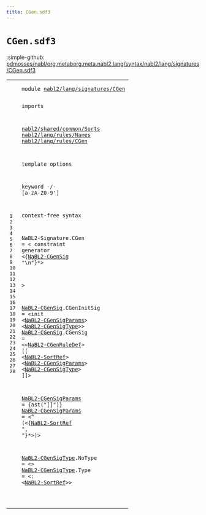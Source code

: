 ```yaml
---
title: CGen.sdf3
---
```


# `CGen.sdf3`

:simple-github: [pdmosses/nabl/org.metaborg.meta.nabl2.lang/syntax/nabl2/lang/signatures/CGen.sdf3]

[pdmosses/nabl/org.metaborg.meta.nabl2.lang/syntax/nabl2/lang/signatures/CGen.sdf3]: https://github.com/pdmosses/nabl/blob/master/org.metaborg.meta.nabl2.lang/syntax/nabl2/lang/signatures/CGen.sdf3 "The source file on GitHub"

<div class="sdf3"><table class="highlighttable"><tbody><tr><td class="linenos"><div class="linenodiv"><pre><span></span>1
2
3
4
5
6
7
8
9
10
11
12
13
14
15
16
17
18
19
20
21
22
23
24
25
26
27
28
</pre></div></td>
<td class="code"><pre><code><span class="keyword">module</span> <a href="../Signature.sdf3#nabl2/lang/signatures/CGen_51_77" id="nabl2/lang/signatures/CGen_7_33" title="Referenced at ../Signature.sdf3 line 5">nabl2/lang/signatures/CGen</a>

<span class="keyword">imports</span>

  <a href="../../../../../../../file:/Users/pdm/eclipse/spoofax-dev/Eclipse.app/Contents/Eclipse/plugins/org.metaborg.meta.nabl2.shared.eclipse_2.6.0.20230609-133100-master/target/unpacked/latest/syntax/nabl2/shared/common/Sorts.sdf3#nabl2/shared/common/Sorts_7_32" id="nabl2/shared/common/Sorts_46_71" title="Defined at ../../../../../../../file:/Users/pdm/eclipse/spoofax-dev/Eclipse.app/Contents/Eclipse/plugins/org.metaborg.meta.nabl2.shared.eclipse_2.6.0.20230609-133100-master/target/unpacked/latest/syntax/nabl2/shared/common/Sorts.sdf3 line 1">nabl2/shared/common/Sorts</a>
  <a href="../../rules/Names.sdf3#nabl2/lang/rules/Names_7_29" id="nabl2/lang/rules/Names_74_96" title="Defined at ../../rules/Names.sdf3 line 1">nabl2/lang/rules/Names</a>
  <a href="../../rules/CGen.sdf3#nabl2/lang/rules/CGen_7_28" id="nabl2/lang/rules/CGen_99_120" title="Defined at ../../rules/CGen.sdf3 line 1">nabl2/lang/rules/CGen</a>

<span class="keyword">template options</span>

  <span class="keyword">keyword</span> -/- [<span class="cons_Regular">a</span>-<span class="cons_Regular">z</span><span class="cons_Regular">A</span>-<span class="cons_Regular">Z</span><span class="cons_Regular">0</span>-<span class="cons_Regular">9</span>\']

<span class="keyword">context-free syntax</span>

  <span id="NaBL2-Signature_192_207" title="Not referenced locally, nor via imports">NaBL2-Signature</span>.<span class="cons_Constructor"><span id="CGen_208_212" title="Not referenced locally, nor via imports">CGen</span></span> = &lt;
    <span class="cons_String">constraint</span> <span class="cons_String">generator</span>
      &lt;{<a href="#NaBL2-CGenSig_280_293" id="NaBL2-CGenSig_250_263" title="Defined at line 21, 22">NaBL2-CGenSig</a> <span class="cons_Lit">"\n"</span>}*&gt;

  &gt;

  <a href="#NaBL2-CGenSig_250_263" id="NaBL2-CGenSig_280_293" title="Referenced at line 17">NaBL2-CGenSig</a>.<span class="cons_Constructor"><span id="CGenInitSig_294_305" title="Not referenced locally, nor via imports">CGenInitSig</span></span> = &lt;<span class="cons_String">init</span> &lt;<a href="#NaBL2-CGenSigParams_477_496" id="NaBL2-CGenSigParams_315_334" title="Defined at line 24, 25">NaBL2-CGenSigParams</a>&gt; &lt;<a href="#NaBL2-CGenSigType_602_619" id="NaBL2-CGenSigType_337_354" title="Defined at line 27, 28">NaBL2-CGenSigType</a>&gt;&gt;
  <a href="#NaBL2-CGenSig_250_263" id="NaBL2-CGenSig_359_372" title="Referenced at line 17">NaBL2-CGenSig</a>.<span class="cons_Constructor"><span id="CGenSig_373_380" title="Not referenced locally, nor via imports">CGenSig</span></span>     = &lt;&lt;<a href="../../rules/Names.sdf3#NaBL2-CGenRuleDef_164_181" id="NaBL2-CGenRuleDef_389_406" title="Defined at ../../rules/Names.sdf3 line 14, 15, 16, 17">NaBL2-CGenRuleDef</a>&gt; <span class="cons_String">[[</span> &lt;<a href="../../../../../../../file:/Users/pdm/eclipse/spoofax-dev/Eclipse.app/Contents/Eclipse/plugins/org.metaborg.meta.nabl2.shared.eclipse_2.6.0.20230609-133100-master/target/unpacked/latest/syntax/nabl2/shared/common/Sorts.sdf3#NaBL2-SortRef_194_207" id="NaBL2-SortRef_412_425" title="Defined at ../../../../../../../file:/Users/pdm/eclipse/spoofax-dev/Eclipse.app/Contents/Eclipse/plugins/org.metaborg.meta.nabl2.shared.eclipse_2.6.0.20230609-133100-master/target/unpacked/latest/syntax/nabl2/shared/common/Sorts.sdf3 line 15, 16, 17, 18, 19, 20, 21, 22, 23">NaBL2-SortRef</a>&gt; &lt;<a href="#NaBL2-CGenSigParams_477_496" id="NaBL2-CGenSigParams_428_447" title="Defined at line 24, 25">NaBL2-CGenSigParams</a>&gt; &lt;<a href="#NaBL2-CGenSigType_602_619" id="NaBL2-CGenSigType_450_467" title="Defined at line 27, 28">NaBL2-CGenSigType</a>&gt; <span class="cons_String">]]</span>&gt;
 
  <a href="#NaBL2-CGenSigParams_428_447" id="NaBL2-CGenSigParams_477_496" title="Referenced at line 22">NaBL2-CGenSigParams</a>   =                               {ast("[]")}
  <a href="#NaBL2-CGenSigParams_428_447" id="NaBL2-CGenSigParams_545_564" title="Referenced at line 22">NaBL2-CGenSigParams</a>   = &lt;<span class="cons_String">^</span> <span class="cons_String">(</span>&lt;{<a href="../../../../../../../file:/Users/pdm/eclipse/spoofax-dev/Eclipse.app/Contents/Eclipse/plugins/org.metaborg.meta.nabl2.shared.eclipse_2.6.0.20230609-133100-master/target/unpacked/latest/syntax/nabl2/shared/common/Sorts.sdf3#NaBL2-SortRef_194_207" id="NaBL2-SortRef_575_588" title="Defined at ../../../../../../../file:/Users/pdm/eclipse/spoofax-dev/Eclipse.app/Contents/Eclipse/plugins/org.metaborg.meta.nabl2.shared.eclipse_2.6.0.20230609-133100-master/target/unpacked/latest/syntax/nabl2/shared/common/Sorts.sdf3 line 15, 16, 17, 18, 19, 20, 21, 22, 23">NaBL2-SortRef</a> <span class="cons_Lit">", "</span>}*&gt;<span class="cons_String">)</span>&gt;

  <a href="#NaBL2-CGenSigType_450_467" id="NaBL2-CGenSigType_602_619" title="Referenced at line 22">NaBL2-CGenSigType</a>.<span class="cons_Constructor"><span id="NoType_620_626" title="Not referenced locally, nor via imports">NoType</span></span> = &lt;&gt;
  <a href="#NaBL2-CGenSigType_450_467" id="NaBL2-CGenSigType_634_651" title="Referenced at line 22">NaBL2-CGenSigType</a>.<span class="cons_Constructor"><span id="Type_652_656" title="Not referenced locally, nor via imports">Type</span></span>   = &lt;<span class="cons_String">:</span> &lt;<a href="../../../../../../../file:/Users/pdm/eclipse/spoofax-dev/Eclipse.app/Contents/Eclipse/plugins/org.metaborg.meta.nabl2.shared.eclipse_2.6.0.20230609-133100-master/target/unpacked/latest/syntax/nabl2/shared/common/Sorts.sdf3#NaBL2-SortRef_194_207" id="NaBL2-SortRef_665_678" title="Defined at ../../../../../../../file:/Users/pdm/eclipse/spoofax-dev/Eclipse.app/Contents/Eclipse/plugins/org.metaborg.meta.nabl2.shared.eclipse_2.6.0.20230609-133100-master/target/unpacked/latest/syntax/nabl2/shared/common/Sorts.sdf3 line 15, 16, 17, 18, 19, 20, 21, 22, 23">NaBL2-SortRef</a>&gt;&gt;

</code></pre></td></tr></tbody></table></div>